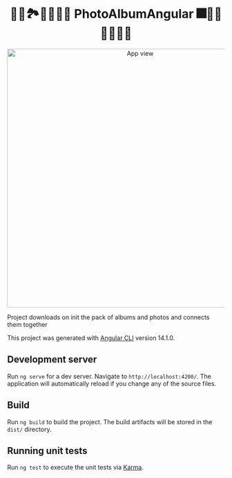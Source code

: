 <h1 align="center">🗾🎑🏞🌅🌄🌠🎇 PhotoAlbumAngular 🎆🌇🌆🌃🌌🌉🌁</h1>
<div align="center">
  <img src="https://live.staticflickr.com/65535/52316173056_301208c149_b.jpg" width="600" alt="App view" />
</div>

<p>Project downloads on init the pack of albums and photos and connects them together</p>

This project was generated with [Angular CLI](https://github.com/angular/angular-cli) version 14.1.0.

## Development server

Run `ng serve` for a dev server. Navigate to `http://localhost:4200/`. The application will automatically reload if you change any of the source files.

## Build

Run `ng build` to build the project. The build artifacts will be stored in the `dist/` directory.

## Running unit tests

Run `ng test` to execute the unit tests via [Karma](https://karma-runner.github.io).
